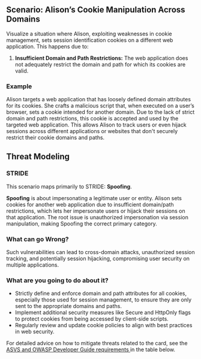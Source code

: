 ## Scenario: Alison’s Cookie Manipulation Across Domains

Visualize a situation where Alison, exploiting weaknesses in cookie management, sets session identification cookies on a different web application. This happens due to:

1. **Insufficient Domain and Path Restrictions:** The web application does not adequately restrict the domain and path for which its cookies are valid.

### Example

Alison targets a web application that has loosely defined domain attributes for its cookies. She crafts a malicious script that, when executed on a user’s browser, sets a cookie intended for another domain. Due to the lack of strict domain and path restrictions, this cookie is accepted and used by the targeted web application. This allows Alison to track users or even hijack sessions across different applications or websites that don't securely restrict their cookie domains and paths.

## Threat Modeling

### STRIDE

This scenario maps primarily to STRIDE: **Spoofing**.

**Spoofing** is about impersonating a legitimate user or entity.
Alison sets cookies for another web application due to insufficient domain/path restrictions, which lets her impersonate users or hijack their sessions on that application.
The root issue is unauthorized impersonation via session manipulation, making Spoofing the correct primary category.

### What can go Wrong?

Such vulnerabilities can lead to cross-domain attacks, unauthorized session tracking, and potentially session hijacking, compromising user security on multiple applications.

### What are you going to do about it?

- Strictly define and enforce domain and path attributes for all cookies, especially those used for session management, to ensure they are only sent to the appropriate domains and paths.
- Implement additional security measures like Secure and HttpOnly flags to protect cookies from being accessed by client-side scripts.
- Regularly review and update cookie policies to align with best practices in web security.

For detailed advice on how to mitigate threats related to the card, see the [ASVS and OWASP Developer Guide requirements ](#mapping 'ASVS and OWASP Developer Guide requirements [internal]') in the table below.
